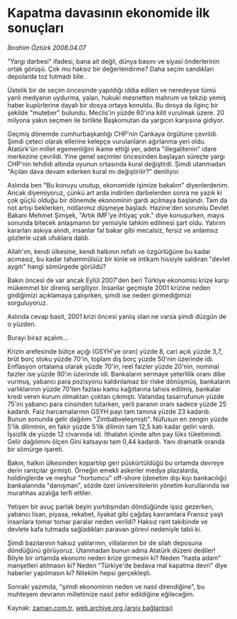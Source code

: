 # Kapatma davasının ekonomide ilk sonuçları

*İbrahim Öztürk 2008.04.07*

<tr><td class="metin" colspan="2" style="padding-top: 20px; padding-left: 5px; padding-right: 10px;">"Yargı darbesi" ifadesi, bana ait değil, dünya basını ve siyasi önderlerinin ortak görüşü. Çok mu haksız bir değerlendirme? Daha seçim sandıkları depolarda toz tutmadı bile.</td></tr><tr><td class="metin" colspan="2" style="padding-top: 20px; padding-left: 5px; padding-right: 10px;"><p> Üstelik bir de seçim öncesinde yapıldığı iddia edilen ve neredeyse tümü yanlı medyanın uydurma, yalan, hukuki mesnetten mahrum ve tekzip yemiş haber kupürlerine dayalı bir dosya ortaya konuldu. Bu dosya da ilginç bir şekilde "muteber" bulundu. Meclis'in yüzde 60'ına kilit vurulmak üzere. 20 milyona yakın seçmen ile birlikte Başkomutan da yargıcın karşısına gidiyor. 
<p> Geçmiş dönemde cumhurbaşkanlığı CHP'nin Çankaya örgütüne çevrildi. Şimdi çeteci olarak ellerine kelepçe vurulanların ağırlanma yeri oldu. Atatürk'ün millet egemenliğini ikame ettiği yer, adeta "illegalitenin" idare merkezine çevrildi. Yine genel seçimler öncesinden başlayan süreçte yargı CHP'nin tehdidi altında oyunun ortasında kural değiştirdi. Şimdi utanmadan "Açılan dava devam ederken kural mı değiştirilir?" deniliyor. 
<p> Aslında ben "Bu konuyu unutup, ekonomide işimize bakalım" diyenlerdenim. Ancak diyemiyoruz, çünkü art arda indirilen darbelerden sonra ne yazık ki çok güçlü olduğu bir dönemde ekonominin gardı açılmaya başlandı. Tam da not artışı beklerken, notlarımız düşmeye başladı. Hazine'den sorumlu Devlet Bakanı Mehmet Şimşek, "Artık IMF'ye ihtiyaç yok." diye konuşurken, mayıs sonunda bitecek anlaşmanın bir yenisiyle tahkim edilmesi şart oldu. Yatırım kararları askıya alındı, insanlar fal bakar gibi mecalsiz, fersiz ve anlamsız gözlerle uzak ufuklara daldı.
<p> Allah'ım, kendi ülkesine, kendi halkının refah ve özgürlüğüne bu kadar acımasız, bu kadar tahammülsüz bir kinle ve intikam hissiyle saldıran "devlet aygıtı" hangi sömürgede görüldü? 
<p> Bakın öncesi de var ancak Eylül 2007'den beri Türkiye ekonomisi krize karşı mükemmel bir direniş sergiliyor. İnsanlar geçmişte 2001 krizine neden girdiğimizi açıklamaya çalışırken, şimdi ise neden girmediğimizi sorguluyoruz. 
<p> Aslında cevap basit, 2001 krizi öncesi yanlış olan ne varsa şimdi düzgün de o yüzden. 
<p> Burayı biraz açalım...
<p> Krizin arefesinde bütçe açığı (GSYH'ye oran) yüzde 8, cari açık yüzde 3,7, brüt borç stoku yüzde 70'in, toplam dış borç yüzde 50'nin üzerinde idi. Enflasyon ortalama olarak yüzde 70'in, reel faizler yüzde 20'nin, nominal faizler ise yüzde 90'ın üzerinde idi. Bankaların sermaye yeterlilik oranı dibe vurmuş, yabancı para pozisyonu kaldırılamaz bir riske dönüşmüş, bankaların varlıklarının yüzde 70'ten fazlası kamu kağıtlarına tahsis edilmiş, bankalar kredi veren kurum olmaktan çoktan çıkmıştı. Vatandaş tasarrufunun yüzde 75'ini yabancı para cinsinden tutarken, yerli paranın oranı sadece yüzde 25 kadardı. Faiz harcamalarının GSYH payı tam tamına yüzde 23 kadardı. Bunun sonunda gelir dağılımı "Zimbabveleşmişti". Nüfusun en zengin yüzde 5'lik diliminin, en fakir yüzde 5'lik dilimin tam 12,5 katı kadar geliri vardı. İşsizlik de yüzde 12 civarında idi. İthalatın içinde altın pay lüks tüketimindi. Gelir dağılımını ölçen Gini katsayısı tam 0,44 kadardı. Yanı dramatik oranda bir sömürge işareti. 
<p> Bakın, halkın ülkesinden kopartılıp geri püskürtüldüğü bu ortamda devreye derin rantçılar girmişti. Örneğin emekli askerler medya plazalarda, holdinglerde ve meşhur "hortumcu" off-shore (denetim dışı kıyı bankacılığı) bankalarında "danışman", sözde özel üniversitelerin yönetim kurullarında ise murahhas azalığa terfi ettiler. 
<p> Yetişen bir avuç parlak beyin yurtdışından döndüğünde işsiz gezerken, yabancı lisan, piyasa, rekabet, liyakat gibi çağdaş kavramlara Fransız yaşlı insanlara tomar tomar paralar neden verildi? Haksız rant takibinde ve devlete kafa tutmada sağladıkları paravan görevi nedeniyle tabii ki. 
<p> Şimdi bazılarının haksız yalılarının, villalarının bir de silah deposuna döndüğünü görüyoruz. Utanmadan bunun adına Atatürk düzeni dediler! Böyle bir ortamda ekonomi neden krize girmesin ki? Neden "hasta adam" manşetleri atılmasın ki? Neden "Türkiye'de bedava mal kapatma devri" diye haberler yapılmasın ki? Nitekim hepsi gerçekleşti. 
<p> Sonraki yazımda, "şimdi ekonominin neden ve nasıl direndiğine", bu muhteşem devranın milletimize nasıl zehir edildiğine eğileceğim.<br/></p></p></p></p></p></p></p></p></p></p></p></p></td></tr>

Kaynak: [zaman.com.tr](http://zaman.com.tr/yazar.do?yazino=674353), [web.archive.org (arşiv bağlantısı)](http://web.archive.org/web/20080610011014/http://www.zaman.com.tr:80/yazar.do?yazino=674353)
